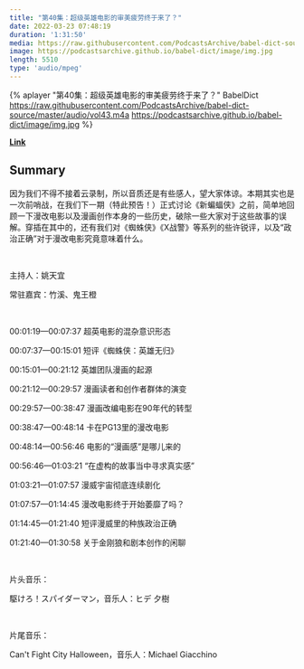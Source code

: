 ```yaml
---
title: "第40集：超级英雄电影的审美疲劳终于来了？"
date: 2022-03-23 07:48:19
duration: '1:31:50'
media: https://raw.githubusercontent.com/PodcastsArchive/babel-dict-source/master/audio/vol43.m4a
image: https://podcastsarchive.github.io/babel-dict/image/img.jpg
length: 5510
type: 'audio/mpeg'
---
```


{% aplayer "第40集：超级英雄电影的审美疲劳终于来了？" BabelDict  https://raw.githubusercontent.com/PodcastsArchive/babel-dict-source/master/audio/vol43.m4a https://podcastsarchive.github.io/babel-dict/image/img.jpg %}

**[Link](https://www.xiaoyuzhoufm.com/episode/623ad6dce162d50508b31854)**

## Summary
<p>因为我们不得不接着云录制，所以音质还是有些感人，望大家体谅。本期其实也是一次前哨战，在我们下一期（特此预告！）正式讨论《新蝙蝠侠》之前，简单地回顾一下漫改电影以及漫画创作本身的一些历史，破除一些大家对于这些故事的误解。穿插在其中的，还有我们对《蜘蛛侠》《X战警》等系列的些许锐评，以及“政治正确”对于漫改电影究竟意味着什么。</p><p><br /></p><p>主持人：姚天宜</p><p>常驻嘉宾：竹溪、鬼王橙</p><p><br /></p><p>00:01:19—00:07:37 超英电影的混杂意识形态</p><p>00:07:37—00:15:01 短评《蜘蛛侠：英雄无归》</p><p>00:15:01—00:21:12 英雄团队漫画的起源</p><p>00:21:12—00:29:57 漫画读者和创作者群体的演变</p><p>00:29:57—00:38:47 漫画改编电影在90年代的转型</p><p>00:38:47—00:48:14 卡在PG13里的漫改电影</p><p>00:48:14—00:56:46 电影的“漫画感”是哪儿来的</p><p>00:56:46—01:03:21 “在虚构的故事当中寻求真实感”</p><p>01:03:21—01:07:57 漫威宇宙彻底连续剧化&nbsp;</p><p>01:07:57—01:14:45 漫改电影终于开始萎靡了吗？</p><p>01:14:45—01:21:40 短评漫威里的种族政治正确&nbsp;</p><p>01:21:40—01:30:58 关于金刚狼和剧本创作的闲聊</p><p><br /></p><p>片头音乐：</p><p><span>駆けろ！スパイダーマン，音乐人：</span>ヒデ 夕樹</p><p><br /></p><p>片尾音乐：</p><p>Can't Fight City Halloween，音乐人：Michael Giacchino</p>
    